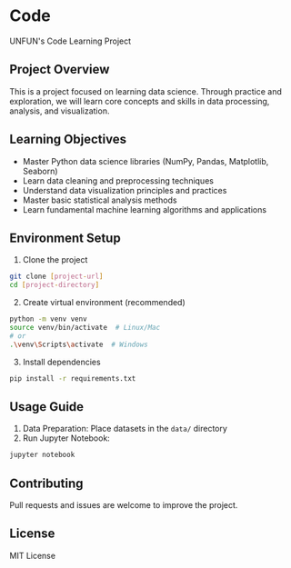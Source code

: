 # Code
UNFUN's Code Learning Project

## Project Overview
This is a project focused on learning data science. Through practice and exploration, we will learn core concepts and skills in data processing, analysis, and visualization.

## Learning Objectives
- Master Python data science libraries (NumPy, Pandas, Matplotlib, Seaborn)
- Learn data cleaning and preprocessing techniques
- Understand data visualization principles and practices
- Master basic statistical analysis methods
- Learn fundamental machine learning algorithms and applications

## Environment Setup
1. Clone the project
```bash
git clone [project-url]
cd [project-directory]
```

2. Create virtual environment (recommended)
```bash
python -m venv venv
source venv/bin/activate  # Linux/Mac
# or
.\venv\Scripts\activate  # Windows
```

3. Install dependencies
```bash
pip install -r requirements.txt
```

## Usage Guide
1. Data Preparation: Place datasets in the `data/` directory
2. Run Jupyter Notebook:
```bash
jupyter notebook
```

## Contributing
Pull requests and issues are welcome to improve the project.

## License
MIT License
